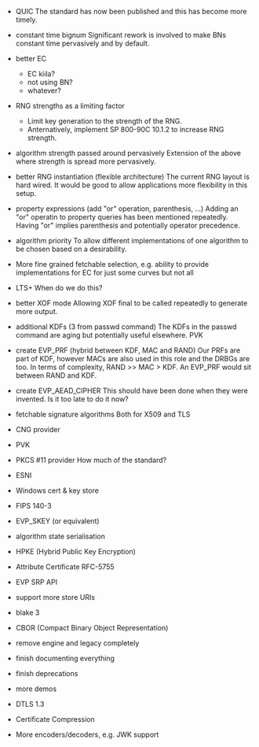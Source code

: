 - QUIC
  The standard has now been published and this has become more timely.

- constant time bignum
  Significant rework is involved to make BNs constant time pervasively and
  by default.

- better EC
  - EC kiila?
  - not using BN?
  - whatever?

- RNG strengths as a limiting factor
  - Limit key generation to the strength of the RNG.
  - Anternatively, implement SP 800-90C 10.1.2 to increase RNG strength.

- algorithm strength passed around pervasively
  Extension of the above where strength is spread more pervasively.

- better RNG instantiation (flexible architecture)
  The current RNG layout is hard wired.  It would be good to allow applications
  more flexibility in this setup.

- property expressions (add "or" operation, parenthesis, ...)
  Adding an "or" operatin to property queries has been mentioned repeatedly.
  Having "or" implies parenthesis and potentially operator precedence.

- algorithm priority
  To allow different implementations of one algorithm to be chosen based on
  a desirability.

- More fine grained fetchable selection, e.g. ability to provide implementations
  for EC for just some curves but not all

- LTS+
  When do we do this?

- better XOF mode
  Allowing XOF final to be called repeatedly to generate more output.

- additional KDFs (3 from passwd command)
  The KDFs in the passwd command are aging but potentially useful elsewhere.
  PVK

- create EVP_PRF (hybrid between KDF, MAC and RAND)
  Our PRFs are part of KDF, however MACs are also used in this role and the
  DRBGs are too.  In terms of complexity, RAND >> MAC > KDF.  An EVP_PRF would
  sit between RAND and KDF.

- create EVP_AEAD_CIPHER
  This should have been done when they were invented.  Is it too late to do
  it now?

- fetchable signature algorithms
  Both for X509 and TLS

- CNG provider

- PVK

- PKCS #11 provider
  How much of the standard?

- ESNI

- Windows cert & key store

- FIPS 140-3

- EVP_SKEY (or equivalent)

- algorithm state serialisation

- HPKE (Hybrid Public Key Encryption)

- Attribute Certificate RFC-5755

- EVP SRP API

- support more store URIs

- blake 3

- CBOR (Compact Binary Object Representation)

- remove engine and legacy completely

- finish documenting everything

- finish deprecations

- more demos

- DTLS 1.3

- Certificate Compression

- More encoders/decoders, e.g. JWK support
